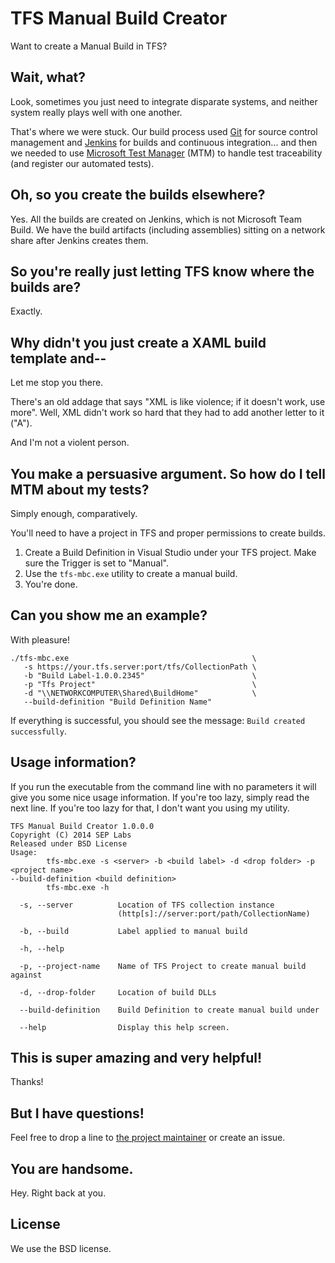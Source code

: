 # TFS Manual Build Creator

Want to create a Manual Build in TFS?

## Wait, what?

Look, sometimes you just need to integrate disparate systems, and neither system really plays well with one another.

That's where we were stuck. Our build process used [Git](http://git-scm.com/) for source control management and [Jenkins](http://jenkins-ci.org/) for builds and continuous integration... and then we needed to use [Microsoft Test Manager](http://msdn.microsoft.com/en-us/library/jj635157.aspx) (MTM) to handle test traceability (and register our automated tests).

## Oh, so you create the builds elsewhere?

Yes. All the builds are created on Jenkins, which is not Microsoft Team Build. We have the build artifacts (including assemblies) sitting on a network share after Jenkins creates them.

## So you're really just letting TFS know where the builds are?

Exactly.

## Why didn't you just create a XAML build template and--

Let me stop you there.

There's an old addage that says "XML is like violence; if it doesn't work, use more". Well, XML didn't work so hard that they had to add another letter to it ("A").

And I'm not a violent person.

## You make a persuasive argument. So how do I tell MTM about my tests?

Simply enough, comparatively.

You'll need to have a project in TFS and proper permissions to create builds.

1. Create a Build Definition in Visual Studio under your TFS project. Make sure the Trigger is set to "Manual".
1. Use the `tfs-mbc.exe` utility to create a manual build.
1. You're done.

## Can you show me an example?

With pleasure!

    ./tfs-mbc.exe                                         \
       -s https://your.tfs.server:port/tfs/CollectionPath \
       -b "Build Label-1.0.0.2345"                        \
       -p "Tfs Project"                                   \
       -d "\\NETWORKCOMPUTER\Shared\BuildHome"            \
       --build-definition "Build Definition Name"

If everything is successful, you should see the message: `Build created successfully`.

## Usage information?

If you run the executable from the command line with no parameters it will give you some nice usage information. If you're too lazy, simply read the next line. If you're too lazy for that, I don't want you using my utility.

    TFS Manual Build Creator 1.0.0.0
    Copyright (C) 2014 SEP Labs
    Released under BSD License
    Usage:
            tfs-mbc.exe -s <server> -b <build label> -d <drop folder> -p <project name>
    --build-definition <build definition>
            tfs-mbc.exe -h
    
      -s, --server          Location of TFS collection instance
                            (http[s]://server:port/path/CollectionName)
    
      -b, --build           Label applied to manual build
    
      -h, --help
    
      -p, --project-name    Name of TFS Project to create manual build against
    
      -d, --drop-folder     Location of build DLLs
    
      --build-definition    Build Definition to create manual build under
    
      --help                Display this help screen.

## This is super amazing and very helpful!

Thanks!

## But I have questions!

Feel free to drop a line to [the project maintainer](mailto:rmrogers@sep.com) or create an issue.

## You are handsome.

Hey. Right back at you.

## License

We use the BSD license.
